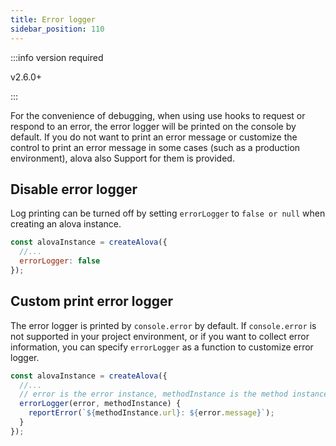 ```yaml
---
title: Error logger
sidebar_position: 110
---
```


:::info version required

v2.6.0+

:::

For the convenience of debugging, when using use hooks to request or respond to an error, the error logger will be printed on the console by default. If you do not want to print an error message or customize the control to print an error message in some cases (such as a production environment), alova also Support for them is provided.

## Disable error logger

Log printing can be turned off by setting `errorLogger` to `false or null` when creating an alova instance.

```javascript
const alovaInstance = createAlova({
  //...
  errorLogger: false
});
```

## Custom print error logger

The error logger is printed by `console.error` by default. If `console.error` is not supported in your project environment, or if you want to collect error information, you can specify `errorLogger` as a function to customize error logger.

```javascript
const alovaInstance = createAlova({
  //...
  // error is the error instance, methodInstance is the method instance corresponding to the error
  errorLogger(error, methodInstance) {
    reportError(`${methodInstance.url}: ${error.message}`);
  }
});
```
